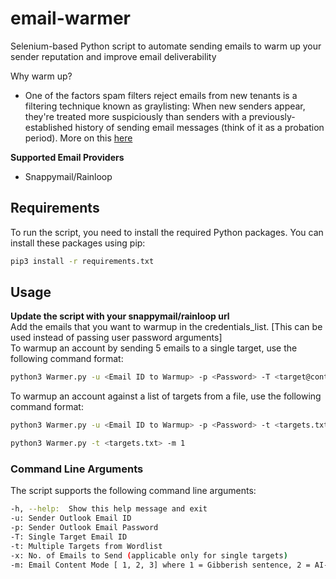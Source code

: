# email-warmer
Selenium-based Python script to automate sending emails to warm up your sender reputation and improve email deliverability

Why warm up? 
- One of the factors spam filters reject emails from new tenants is a filtering technique known as graylisting: When new senders appear, they're treated more suspiciously than senders with a previously-established history of sending email messages (think of it as a probation period). More on this [here](https://learn.microsoft.com/en-us/exchange/troubleshoot/email-delivery/ndr/fix-error-code-451-4-7-500-699-asxxx-in-exchange-online)

**Supported Email Providers**
- Snappymail/Rainloop

## Requirements
To run the script, you need to install the required Python packages. You can install these packages using pip:

```bash
pip3 install -r requirements.txt
```

## Usage
**Update the script with your snappymail/rainloop url**\
Add the emails that you want to warmup in the credentials_list. [This can be used instead of passing user password arguments]\
To warmup an account by sending 5 emails to a single target, use the following command format:

```bash
python3 Warmer.py -u <Email ID to Warmup> -p <Password> -T <target@contoso.com> -m 3 -x 5
```
To warmup an account against a list of targets from a file, use the following command format:

```bash
python3 Warmer.py -u <Email ID to Warmup> -p <Password> -t <targets.txt> -m 1
```

```bash
python3 Warmer.py -t <targets.txt> -m 1
```

### Command Line Arguments

The script supports the following command line arguments:

```bash
-h, --help:  Show this help message and exit
-u: Sender Outlook Email ID
-p: Sender Outlook Email Password
-T: Single Target Email ID
-t: Multiple Targets from Wordlist
-x: No. of Emails to Send (applicable only for single targets)
-m: Email Content Mode [ 1, 2, 3] where 1 = Gibberish sentence, 2 = AI-Generated, 3 = Randomly choose from pre-defined templates
```
